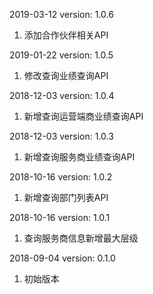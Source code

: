 2019-03-12 version: 1.0.6
1. 添加合作伙伴相关API

2019-01-22 version: 1.0.5
1. 修改查询业绩查询API

2018-12-03 version: 1.0.4
1. 新增查询运营端商业绩查询API


2018-12-03 version: 1.0.3
1. 新增查询服务商业绩查询API


2018-10-16 version: 1.0.2
1. 新增查询部门列表API

2018-10-16 version: 1.0.1
1. 查询服务商信息新增最大层级


2018-09-04 version: 0.1.0
1. 初始版本

